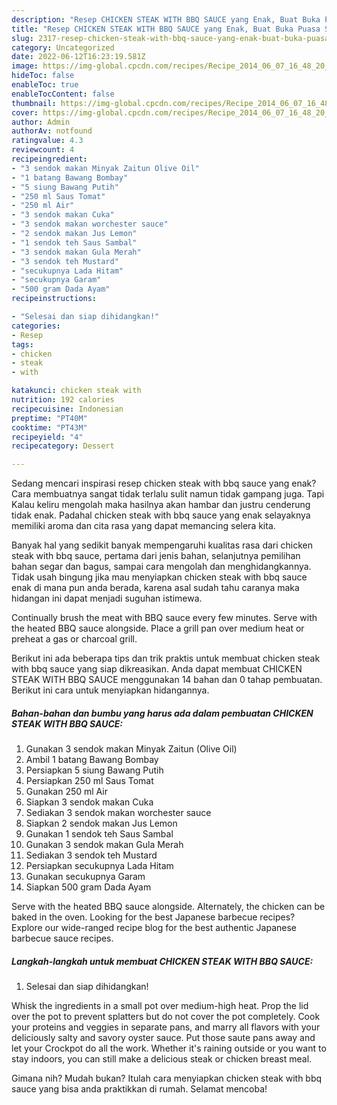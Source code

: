```yaml
---
description: "Resep CHICKEN STEAK WITH BBQ SAUCE yang Enak, Buat Buka Puasa Sempurna"
title: "Resep CHICKEN STEAK WITH BBQ SAUCE yang Enak, Buat Buka Puasa Sempurna"
slug: 2317-resep-chicken-steak-with-bbq-sauce-yang-enak-buat-buka-puasa-sempurna
category: Uncategorized
date: 2022-06-12T16:23:19.581Z
image: https://img-global.cpcdn.com/recipes/Recipe_2014_06_07_16_48_20_307_da6654/680x482cq70/chicken-steak-with-bbq-sauce-foto-resep-utama.jpg
hideToc: false
enableToc: true
enableTocContent: false
thumbnail: https://img-global.cpcdn.com/recipes/Recipe_2014_06_07_16_48_20_307_da6654/680x482cq70/chicken-steak-with-bbq-sauce-foto-resep-utama.jpg
cover: https://img-global.cpcdn.com/recipes/Recipe_2014_06_07_16_48_20_307_da6654/680x482cq70/chicken-steak-with-bbq-sauce-foto-resep-utama.jpg
author: Admin
authorAv: notfound
ratingvalue: 4.3
reviewcount: 4
recipeingredient:
- "3 sendok makan Minyak Zaitun Olive Oil"
- "1 batang Bawang Bombay"
- "5 siung Bawang Putih"
- "250 ml Saus Tomat"
- "250 ml Air"
- "3 sendok makan Cuka"
- "3 sendok makan worchester sauce"
- "2 sendok makan Jus Lemon"
- "1 sendok teh Saus Sambal"
- "3 sendok makan Gula Merah"
- "3 sendok teh Mustard"
- "secukupnya Lada Hitam"
- "secukupnya Garam"
- "500 gram Dada Ayam"
recipeinstructions:

- "Selesai dan siap dihidangkan!"
categories:
- Resep
tags:
- chicken
- steak
- with

katakunci: chicken steak with 
nutrition: 192 calories
recipecuisine: Indonesian
preptime: "PT40M"
cooktime: "PT43M"
recipeyield: "4"
recipecategory: Dessert

---
```



Sedang mencari inspirasi resep chicken steak with bbq sauce yang enak? Cara membuatnya sangat tidak terlalu sulit namun tidak gampang juga. Tapi Kalau keliru mengolah maka hasilnya akan hambar dan justru cenderung tidak enak. Padahal chicken steak with bbq sauce yang enak selayaknya memiliki aroma dan cita rasa yang dapat memancing selera kita.


Banyak hal yang sedikit banyak mempengaruhi kualitas rasa dari chicken steak with bbq sauce, pertama dari jenis bahan, selanjutnya pemilihan bahan segar dan bagus, sampai cara mengolah dan menghidangkannya. Tidak usah bingung jika mau menyiapkan chicken steak with bbq sauce enak di mana pun anda berada, karena asal sudah tahu caranya maka hidangan ini dapat menjadi suguhan istimewa.

Continually brush the meat with BBQ sauce every few minutes. Serve with the heated BBQ sauce alongside. Place a grill pan over medium heat or preheat a gas or charcoal grill.


Berikut ini ada beberapa tips dan trik praktis untuk membuat chicken steak with bbq sauce yang siap dikreasikan. Anda dapat membuat CHICKEN STEAK WITH BBQ SAUCE menggunakan 14 bahan dan 0 tahap pembuatan. Berikut ini cara untuk menyiapkan hidangannya.

<!--inarticleads1-->

##### Bahan-bahan dan bumbu yang harus ada dalam pembuatan CHICKEN STEAK WITH BBQ SAUCE:

1. Gunakan 3 sendok makan Minyak Zaitun (Olive Oil)
1. Ambil 1 batang Bawang Bombay
1. Persiapkan 5 siung Bawang Putih
1. Persiapkan 250 ml Saus Tomat
1. Gunakan 250 ml Air
1. Siapkan 3 sendok makan Cuka
1. Sediakan 3 sendok makan worchester sauce
1. Siapkan 2 sendok makan Jus Lemon
1. Gunakan 1 sendok teh Saus Sambal
1. Gunakan 3 sendok makan Gula Merah
1. Sediakan 3 sendok teh Mustard
1. Persiapkan secukupnya Lada Hitam
1. Gunakan secukupnya Garam
1. Siapkan 500 gram Dada Ayam


Serve with the heated BBQ sauce alongside. Alternately, the chicken can be baked in the oven. Looking for the best Japanese barbecue recipes? Explore our wide-ranged recipe blog for the best authentic Japanese barbecue sauce recipes. 

<!--inarticleads2-->

##### Langkah-langkah untuk membuat CHICKEN STEAK WITH BBQ SAUCE:


1. Selesai dan siap dihidangkan!

Whisk the ingredients in a small pot over medium-high heat. Prop the lid over the pot to prevent splatters but do not cover the pot completely. Cook your proteins and veggies in separate pans, and marry all flavors with your deliciously salty and savory oyster sauce. Put those saute pans away and let your Crockpot do all the work. Whether it&#39;s raining outside or you want to stay indoors, you can still make a delicious steak or chicken breast meal. 

Gimana nih? Mudah bukan? Itulah cara menyiapkan chicken steak with bbq sauce yang bisa anda praktikkan di rumah. Selamat mencoba!

